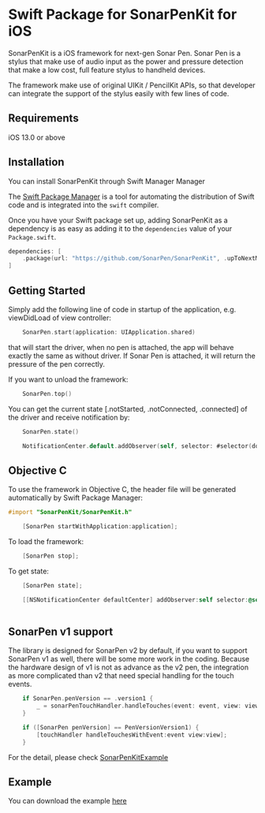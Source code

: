 Swift Package for SonarPenKit for iOS
 ===================================

SonarPenKit is a iOS framework for next-gen Sonar Pen.  Sonar Pen is a stylus that make use of audio input as the power and pressure detection that make a low cost, full feature stylus to handheld devices.

The framework make use of original UIKit /  PencilKit APIs, so that developer can integrate the support of the stylus easily with few lines of code.

## Requirements

iOS 13.0 or above

## Installation

You can install SonarPenKit through Swift Manager Manager

The [Swift Package Manager](https://swift.org/package-manager/) is a tool for automating the distribution of Swift code and is integrated into the `swift` compiler. 

Once you have your Swift package set up, adding SonarPenKit as a dependency is as easy as adding it to the `dependencies` value of your `Package.swift`.

```swift
dependencies: [
    .package(url: "https://github.com/SonarPen/SonarPenKit", .upToNextMajor(from: "0.8.1"))
]
```

## Getting Started

Simply add the following line of code in startup of the application, e.g. viewDidLoad of view controller:

```swift
    SonarPen.start(application: UIApplication.shared)
```

that will start the driver, when no pen is attached, the app will behave exactly the same as without driver.  If Sonar Pen is attached, it will return the pressure of the pen correctly.

If you want to unload the framework:

```swift
    SonarPen.top()
```

You can get the current state [.notStarted, .notConnected, .connected] of the driver and receive notification by:

```swift
    SonarPen.state()

    NotificationCenter.default.addObserver(self, selector: #selector(doStateChanged), name: Notification.Name.SonarPenKitStateChanged, object:nil)
```



## Objective C

To use the framework in Objective C, the header file will be generated automatically by Swift Package Manager:

```objective-c
#import "SonarPenKit/SonarPenKit.h"

    [SonarPen startWithApplication:application];
```

To load the framework:

```objective-c
    [SonarPen stop];
```

To get state:

```objective-c
    [SonarPen state];

    [[NSNotificationCenter defaultCenter] addObserver:self selector:@selector(doStateChanged:) name:NSNotification.SonarPenKitStateChanged object:nil];
    
```

## SonarPen v1 support

The library is designed for SonarPen v2 by default, if you want to support SonarPen v1 as well, there will be some more work in the coding.  Because the hardware design of v1 is not as advance as the v2 pen, the integration as more complicated than v2 that need special handling for the touch events.

```swift
    if SonarPen.penVersion == .version1 {
        _ = sonarPenTouchHandler.handleTouches(event: event, view: view)
    }
```

```objective-c
    if ([SonarPen penVersion] == PenVersionVersion1) {
        [touchHandler handleTouchesWithEvent:event view:view];
    }
```

For the detail, please check [SonarPenKitExample](https://github.com/SonarPen/SonarPenKitExample)


## Example

You can download the example [here](
https://github.com/SonarPen/SonarPenKitExample)
